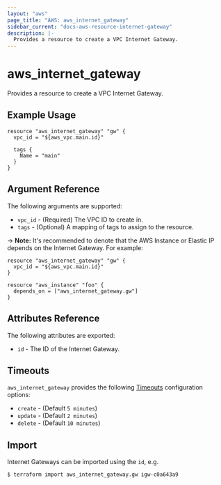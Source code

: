 ```yaml
---
layout: "aws"
page_title: "AWS: aws_internet_gateway"
sidebar_current: "docs-aws-resource-internet-gateway"
description: |-
  Provides a resource to create a VPC Internet Gateway.
---
```


# aws\_internet\_gateway

Provides a resource to create a VPC Internet Gateway.

## Example Usage

```hcl
resource "aws_internet_gateway" "gw" {
  vpc_id = "${aws_vpc.main.id}"

  tags {
    Name = "main"
  }
}
```

## Argument Reference

The following arguments are supported:

* `vpc_id` - (Required) The VPC ID to create in.
* `tags` - (Optional) A mapping of tags to assign to the resource.

-> **Note:** It's recommended to denote that the AWS Instance or Elastic IP depends on the Internet Gateway. For example:


    resource "aws_internet_gateway" "gw" {
      vpc_id = "${aws_vpc.main.id}"
    }

    resource "aws_instance" "foo" {
      depends_on = ["aws_internet_gateway.gw"]
    }


## Attributes Reference

The following attributes are exported:

* `id` - The ID of the Internet Gateway.

<a id="timeouts"></a>
## Timeouts

`aws_internet_gateway` provides the following
[Timeouts](/docs/configuration/resources.html#timeouts) configuration options:

- `create` - (Default `5 minutes`)
- `update` - (Default `2 minutes`)
- `delete` - (Default `10 minutes`)

## Import

Internet Gateways can be imported using the `id`, e.g.

```
$ terraform import aws_internet_gateway.gw igw-c0a643a9
```